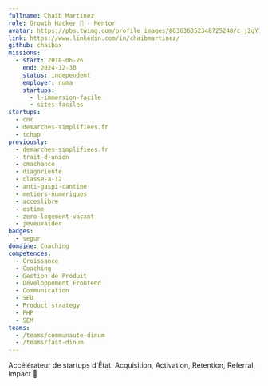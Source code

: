 ```yaml
---
fullname: Chaïb Martinez
role: Growth Hacker 🚀 - Mentor
avatar: https://pbs.twimg.com/profile_images/803636352348725248/c_j2qY7f_400x400.jpg
link: https://www.linkedin.com/in/chaibmartinez/
github: chaibax
missions:
  - start: 2018-06-26
    end: 2024-12-30
    status: independent
    employer: numa
    startups:
      - l-immersion-facile
      - sites-faciles
startups:
  - cnr
  - demarches-simplifiees.fr
  - tchap
previously:
  - demarches-simplifiees.fr
  - trait-d-union
  - cmachance
  - diagoriente
  - classe-a-12
  - anti-gaspi-cantine
  - metiers-numeriques
  - acceslibre
  - estime
  - zero-logement-vacant
  - jeveuxaider
badges:
  - segur
domaine: Coaching
competences:
  - Croissance
  - Coaching
  - Gestion de Produit
  - Développement Frontend
  - Communication
  - SEO
  - Product strategy
  - PHP
  - SEM
teams:
  - /teams/communaute-dinum
  - /teams/fast-dinum
---
```

Accélérateur de startups d'État. Acquisition, Activation, Retention, Referral, Impact 👊
